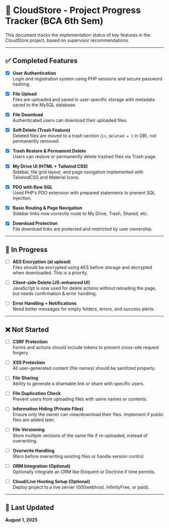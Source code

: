 # 📁 CloudStore - Project Progress Tracker (BCA 6th Sem)

This document tracks the implementation status of key features in the CloudStore project, based on supervisor recommendations.

---

## ✅ Completed Features

- [x] **User Authentication**  
  Login and registration system using PHP sessions and secure password hashing.

- [x] **File Upload**  
  Files are uploaded and saved in user-specific storage with metadata saved to the MySQL database.

- [x] **File Download**  
  Authenticated users can download their uploaded files.

- [x] **Soft Delete (Trash Feature)**  
  Deleted files are moved to a trash section (`is_deleted = 1` in DB), not permanently removed.

- [x] **Trash Restore & Permanent Delete**  
  Users can restore or permanently delete trashed files via Trash page.

- [x] **My Drive UI (HTML + Tailwind CSS)**  
  Sidebar, file grid layout, and page navigation implemented with TailwindCSS and Material Icons.

- [x] **PDO with Raw SQL**  
  Used PHP’s PDO extension with prepared statements to prevent SQL injection.

- [x] **Basic Routing & Page Navigation**  
  Sidebar links now correctly route to My Drive, Trash, Shared, etc.

- [x] **Download Protection**  
  File download links are protected and restricted by user ownership.

---

## 🚧 In Progress

- [ ] **AES Encryption (at upload)**  
  Files should be encrypted using AES before storage and decrypted when downloaded. This is a priority.

- [ ] **Client-side Delete (JS-enhanced UI)**  
  JavaScript is now used for delete actions without reloading the page, but needs confirmation & error handling.

- [ ] **Error Handling + Notifications**  
  Need better messages for empty folders, errors, and success alerts.

---

## ❌ Not Started

- [ ] **CSRF Protection**  
  Forms and actions should include tokens to prevent cross-site request forgery.

- [ ] **XSS Protection**  
  All user-generated content (file names) should be sanitized properly.

- [ ] **File Sharing**  
  Ability to generate a shareable link or share with specific users.

- [ ] **File Duplication Check**  
  Prevent users from uploading files with same names or contents.

- [ ] **Information Hiding (Private Files)**  
  Ensure only the owner can view/download their files. Implement if public files are added later.

- [ ] **File Versioning**  
  Store multiple versions of the same file if re-uploaded, instead of overwriting.

- [ ] **Overwrite Handling**  
  Warn before overwriting existing files or handle version control.

- [ ] **ORM Integration (Optional)**  
  Optionally integrate an ORM like Eloquent or Doctrine if time permits.

- [ ] **Cloud/Live Hosting Setup (Optional)**  
  Deploy project to a live server (000webhost, InfinityFree, or paid).

---

## 🔁 Last Updated
**August 1, 2025**

